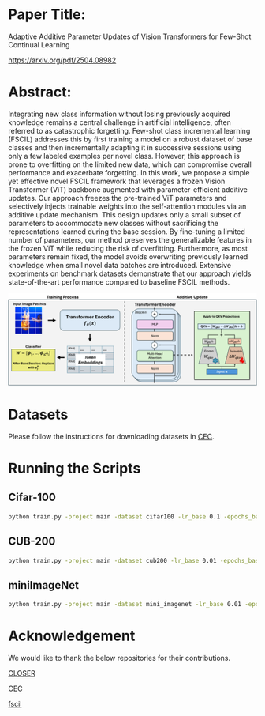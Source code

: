 # Paper Title: 
Adaptive Additive Parameter Updates of Vision Transformers for Few-Shot Continual Learning  

https://arxiv.org/pdf/2504.08982


# Abstract:
Integrating new class information without losing previously acquired knowledge remains a central challenge in artificial intelligence, often referred to as catastrophic forgetting. Few-shot class incremental learning (FSCIL) addresses this by first training a model on a robust dataset of base classes and then incrementally adapting it in successive sessions using only a few labeled examples per novel class. However, this approach is prone to overfitting on the limited new data, which can compromise overall performance and exacerbate forgetting. In this work, we propose a simple yet effective novel FSCIL framework that leverages a frozen Vision Transformer (ViT) backbone augmented with parameter-efficient additive updates. Our approach freezes the pre-trained ViT parameters and selectively injects trainable weights into the self-attention modules via an additive update mechanism. This design updates only a small subset of parameters to accommodate new classes without sacrificing the representations learned during the base session. By fine-tuning a limited number of parameters, our method preserves the generalizable features in the frozen ViT while reducing the risk of overfitting. Furthermore, as most parameters remain fixed, the model avoids overwriting previously learned knowledge when small novel data batches are introduced. Extensive experiments on benchmark datasets demonstrate that our approach yields state-of-the-art performance compared to baseline FSCIL methods.

![My Image](Main_Figure.png)

# Datasets
Please follow the instructions for downloading datasets in [CEC](https://github.com/icoz69/CEC-CVPR2021?tab=readme-ov-file#datasets-and-pretrained-models).


# Running the Scripts

## Cifar-100
```bash  
python train.py -project main -dataset cifar100 -lr_base 0.1 -epochs_base 10 -gpu 0 --main --save main -batch_size_base 128 -seed 1  --temp 32
```
## CUB-200
```bash  
python train.py -project main -dataset cub200 -lr_base 0.01 -epochs_base 10 -gpu 0 --main --save main -batch_size_base 128 -seed 1 --temp 8
``` 
## miniImageNet
```bash  
python train.py -project main -dataset mini_imagenet -lr_base 0.01 -epochs_base 3 -gpu 0 --main --save main -batch_size_base 128 -seed 1 --temp 32
``` 

# Acknowledgement

We would like to thank the below repositories for their contributions. 

[CLOSER](https://github.com/JungHunOh/CLOSER_ECCV2024/tree/master?tab=readme-ov-file) 

[CEC](https://github.com/icoz69/CEC-CVPR2021?tab=readme-ov-file#datasets-and-pretrained-models)

[fscil](https://github.com/xyutao/fscil)
